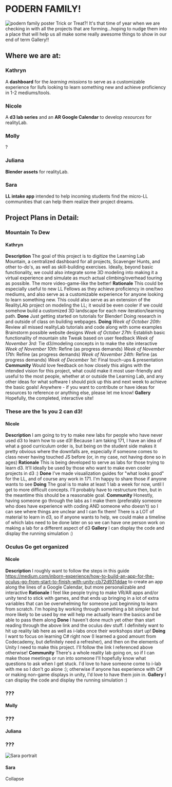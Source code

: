 # PODERN FAMILY!
![podern family poster](https://files.slack.com/files-pri/T0HTW3H0V-FP8F7B8CW/image.png)
Trick or Treat?! It's that time of year when we are checking in with all the projects that are forming...hoping to nudge them into a place that will help us all make some really awesome things to show in our end of term Gallery!!
## Where we are at:
### Kathryn
A **dashboard** for the *learning missions* to serve as a customizable experience for llufs looking to learn something new and achieve proficiency in 1-2 mediums/tools.
### Nicole
A **d3 lab series** and an **AR Google Calendar** to develop *resources* for realityLab.
### Molly
?
### Juliana
**Blender assets** for realityLab.
### Sara
**LL intake app** intended to help incoming students find the micro-LL communities that can help them realize their project dreams.
## Project Plans in Detail:
### Mountain To Dew
#### Kathryn
**Description**
The goal of this project is to digitize the Learning Lab Mountain, a centralized dashboard for all projects, Scavenger Hunts, and other to-do's, as well as skill-building exercises. Ideally, beyond basic functionality, we could also integrate some 3D modeling into making it a virtual experience and simulate as much actual climbing/overhead touring as possible. The more video-game-like the better!
**Rationale**
This could be especially useful to new LL Fellows as they achieve proficiency in one/two mediums, and also serve as a customizable experience for anyone looking to learn something new. This could also serve as an extension of the RealityLAb project on modeling the LL; it would be even cooler if we could somehow build a customized 3D landscape for each new iteration/learning path.
**Done**
Just getting started on tutorials for Blender! Doing research in and outside of class on building webpages.
**Doing**
*Week of October 20th:*
Review all missed realityLab tutorials and code along with some examples
Brainstorm possible website designs
*Week of October 27th:*
Establish basic functionality of mountain site
Tweak based on user feedback
*Week of November 3rd:*
Tie d3/modeling concepts in to make the site interactive
*Week of November 10th:*
Refine (as progress demands)
*Week of November 17th:*
Refine (as progress demands)
*Week of November 24th:*
Refine (as progress demands)
*Week of December 1st:*
Final touch-ups & presentation
**Community**
Would love feedback on how closely this aligns with the intended vision for this project, what could make it most user-friendly and useful to the most people, whether at or outside the Learning Lab, and any other ideas for what software I should pick up this and next week to achieve the basic goals!
Anywhere - if you want to contribute or have ideas for resources to reference or anything else, please let me know!
**Gallery**
Hopefully, the completed, interactive site!
### These are the 1s you 2 can d3!
#### Nicole
**Description**
I am going to try to make new labs for people who have never used d3 to learn how to use d3! Because I am taking 171, I have an idea of what a good curriculum order is, but being on the student side makes it pretty obvious where the downfalls are, especially if someone comes to class never having touched JS before (or, in my case, not having done so in ages)
**Rationale**
This is being developed to serve as labs for those trying to learn d3. It'll ideally be used by those who want to make even cooler projects in d3 :)
**Done**
I've made visualization guides for "what looks good" for the LL, and of course any work in 171. I'm happy to share those if anyone wants to see
**Doing**
The goal is to make at least 1 lab a week for now, until I get to more difficult concepts. I'll probably have to restructure then, but in the meantime this should be a reasonable goal.
**Community**
Honestly, having someone go through the labs as I make them (preferably someone who does have experience with coding AND someone who doesn't) so I can see where things are unclear and I can fix them! There is a LOT of material to learn in d3, so if anyone wants to help, we could make a timeline of which labs need to be done later on so we can have one person work on making a lab for a different aspect of d3
**Gallery**
I can display the code and display the running simulation :)
### Oculus Go get organized
#### Nicole
**Description**
I roughly want to follow the steps in this guide https://medium.com/inborn-experience/how-to-build-an-app-for-the-oculus-go-from-start-to-finish-with-unity-cb72d931ddae to create an app along the lines of a Google Calendar, but more personalizable and interactive
**Rationale**
I feel like people trying to make VR/AR apps and/or unity tend to stick with games, and that ends up bringing in a lot of extra variables that can be overwhelming for someone just beginning to learn from scratch. I'm hoping by working through something a bit simpler but more likely to be used by me will help me actually learn the basics and be able to pass them along
**Done**
I haven't done much yet other than start reading through the above link and the oculus dev stuff. I definitely want to hit up reality lab here as well as i-labs once their workshops start up!
**Doing**
I want to focus on learning C# right now (I learned a good amount from Codecademy, but definitely need a refresher), and then on the elements of Unity I need to make this project. I'll follow the link I referenced above otherwise!
**Community**
There's a whole reality lab going on, so if I can make those meetings or run into someone I'll hopefully know what questions to ask when I get stuck. I'd love to have someone come to i-lab with me so I don't go alone :); otherwise if anyone has experience with C# or making non-game displays in unity, I'd love to have them join in.
**Gallery**
I can display the code and display the running simulation :)
### ???
#### Molly
### ???
#### Juliana
### ???
![Sara portrait](https://files.slack.com/files-pri/T0HTW3H0V-FNTHDPBS6/5d4b6909.jpg)
#### Sara
Collapse
<!--stackedit_data:
eyJoaXN0b3J5IjpbLTc1NTI0NjcyMF19
-->